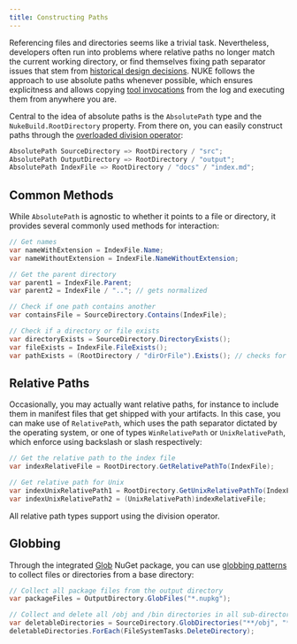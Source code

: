 ```yaml
---
title: Constructing Paths
---
```


Referencing files and directories seems like a trivial task. Nevertheless, developers often run into problems where relative paths no longer match the current working directory, or find themselves fixing path separator issues that stem from [historical design decisions](https://www.youtube.com/watch?v=5T3IJfBfBmI). NUKE follows the approach to use absolute paths whenever possible, which ensures explicitness and allows copying [tool invocations](08-cli-tools.md) from the log and executing them from anywhere you are.

Central to the idea of absolute paths is the `AbsolutePath` type and the `NukeBuild.RootDirectory` property. From there on, you can easily construct paths through the [overloaded division operator](https://docs.microsoft.com/en-us/dotnet/csharp/language-reference/operators/operator-overloading):

<!-- snippet: path-construction-basic -->
```cs
AbsolutePath SourceDirectory => RootDirectory / "src";
AbsolutePath OutputDirectory => RootDirectory / "output";
AbsolutePath IndexFile => RootDirectory / "docs" / "index.md";
```
<!-- endSnippet -->

## Common Methods

While `AbsolutePath` is agnostic to whether it points to a file or directory, it provides several commonly used methods for interaction:

<!-- snippet: path-construction-common-methods -->
```cs
// Get names
var nameWithExtension = IndexFile.Name;
var nameWithoutExtension = IndexFile.NameWithoutExtension; 

// Get the parent directory
var parent1 = IndexFile.Parent;
var parent2 = IndexFile / ".."; // gets normalized

// Check if one path contains another
var containsFile = SourceDirectory.Contains(IndexFile);

// Check if a directory or file exists
var directoryExists = SourceDirectory.DirectoryExists();
var fileExists = IndexFile.FileExists();
var pathExists = (RootDirectory / "dirOrFile").Exists(); // checks for both
```
<!-- endSnippet -->

## Relative Paths

Occasionally, you may actually want relative paths, for instance to include them in manifest files that get shipped with your artifacts. In this case, you can make use of `RelativePath`, which uses the path separator dictated by the operating system, or one of types `WinRelativePath` or `UnixRelativePath`, which enforce using backslash or slash respectively:

<!-- snippet: path-construction-relative-paths -->
```cs
// Get the relative path to the index file
var indexRelativeFile = RootDirectory.GetRelativePathTo(IndexFile);

// Get relative path for Unix
var indexUnixRelativePath1 = RootDirectory.GetUnixRelativePathTo(IndexFile);
var indexUnixRelativePath2 = (UnixRelativePath)indexRelativeFile;
```
<!-- endSnippet -->

All relative path types support using the division operator.

## Globbing

Through the integrated [Glob](https://github.com/kthompson/glob) NuGet package, you can use [globbing patterns](https://en.wikipedia.org/wiki/Glob_(programming)) to collect files or directories from a base directory:

<!-- snippet: path-construction-globbing -->
```cs
// Collect all package files from the output directory
var packageFiles = OutputDirectory.GlobFiles("*.nupkg");

// Collect and delete all /obj and /bin directories in all sub-directories
var deletableDirectories = SourceDirectory.GlobDirectories("**/obj", "**/bin");
deletableDirectories.ForEach(FileSystemTasks.DeleteDirectory);
```
<!-- endSnippet -->
